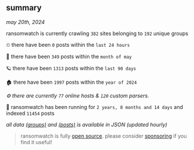 
## summary
_may 20th, 2024_

ransomwatch is currently crawling `382` sites belonging to `192` unique groups

⏲ there have been `0` posts within the `last 24 hours`

🦈 there have been `349` posts within the `month of may`

🪐 there have been `1313` posts within the `last 90 days`

🏚 there have been `1997` posts within the `year of 2024`

_⚙️ there are currently `77` online hosts & `120` custom parsers._

🦕 ransomwatch has been running for `2 years, 8 months and 14 days` and indexed `11454` posts

_all data  [(groups)](http://ransomwhat.telemetry.ltd/groups) and [(posts)](http://ransomwhat.telemetry.ltd/posts) is available in JSON (updated hourly)_

> ransomwatch is fully [open source](https://github.com/joshhighet/ransomwatch#ransomwatch--). please consider [sponsoring](https://github.com/sponsors/joshhighet) if you find it useful!
